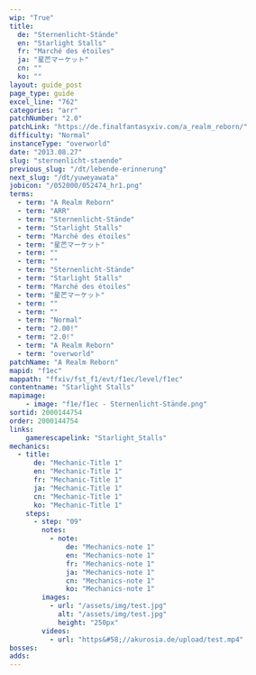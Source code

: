 ```yaml
---
wip: "True"
title:
  de: "Sternenlicht-Stände"
  en: "Starlight Stalls"
  fr: "Marché des étoiles"
  ja: "星芒マーケット"
  cn: ""
  ko: ""
layout: guide_post
page_type: guide
excel_line: "762"
categories: "arr"
patchNumber: "2.0"
patchLink: "https://de.finalfantasyxiv.com/a_realm_reborn/"
difficulty: "Normal"
instanceType: "overworld"
date: "2013.08.27"
slug: "sternenlicht-staende"
previous_slug: "/dt/lebende-erinnerung"
next_slug: "/dt/yuweyawata"
jobicon: "/052000/052474_hr1.png"
terms:
  - term: "A Realm Reborn"
  - term: "ARR"
  - term: "Sternenlicht-Stände"
  - term: "Starlight Stalls"
  - term: "Marché des étoiles"
  - term: "星芒マーケット"
  - term: ""
  - term: ""
  - term: "Sternenlicht-Stände"
  - term: "Starlight Stalls"
  - term: "Marché des étoiles"
  - term: "星芒マーケット"
  - term: ""
  - term: ""
  - term: "Normal"
  - term: "2.00!"
  - term: "2.0!"
  - term: "A Realm Reborn"
  - term: "overworld"
patchName: "A Realm Reborn"
mapid: "f1ec"
mappath: "ffxiv/fst_f1/evt/f1ec/level/f1ec"
contentname: "Starlight Stalls"
mapimage:
    - image: "f1e/f1ec - Sternenlicht-Stände.png"
sortid: 2000144754
order: 2000144754
links:
    gamerescapelink: "Starlight_Stalls"
mechanics:
  - title:
      de: "Mechanic-Title 1"
      en: "Mechanic-Title 1"
      fr: "Mechanic-Title 1"
      ja: "Mechanic-Title 1"
      cn: "Mechanic-Title 1"
      ko: "Mechanic-Title 1"
    steps:
      - step: "09"
        notes:
          - note:
              de: "Mechanics-note 1"
              en: "Mechanics-note 1"
              fr: "Mechanics-note 1"
              ja: "Mechanics-note 1"
              cn: "Mechanics-note 1"
              ko: "Mechanics-note 1"
        images:
          - url: "/assets/img/test.jpg"
            alt: "/assets/img/test.jpg"
            height: "250px"
        videos:
          - url: "https&#58;//akurosia.de/upload/test.mp4"
bosses:
adds:
---
```

